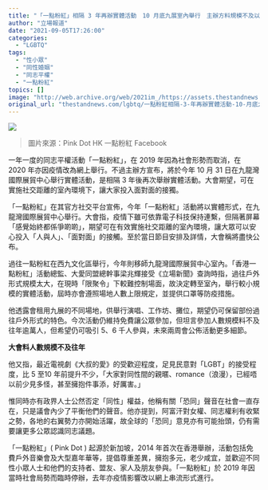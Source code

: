 ```yaml
---
title: "「一點粉紅」相隔 3 年再辦實體活動　10 月底九展室內舉行　主辦方料規模不及以往"
author: "立場報道"
date: "2021-09-05T17:26:00"
categories:
  - "LGBTQ"
tags:
  - "性小眾"
  - "同性婚姻"
  - "同志平權"
  - "一點粉紅"
topics: []
image: "http://web.archive.org/web/2021im_/https://assets.thestandnews.com/media/photos/20210905-12_c5tGppJ.png"
original_url: "thestandnews.com/lgbtq/一點粉紅相隔-3-年再辦實體活動-10-月底九展室內舉行-主辦方料規模不及以往"
---
```

![](http://web.archive.org/web/2021im_/https://assets.thestandnews.com/media/photos/20210905-12_c5tGppJ.png)
> 圖片來源：Pink Dot HK 一點粉紅 Facebook

一年一度的同志平權活動「一點粉紅」，在 2019 年因為社會形勢而取消，在 2020 年亦因疫情改為網上舉行。不過主辦方宣布，將於今年 10 月 31 日在九龍灣國際展貿中心舉行實體活動，是相隔 3 年後再次舉辦實體活動。大會期望，可在實施社交距離的室內環境下，讓大家投入面對面的接獨。

「一點粉紅」在其官方社交平台宣佈，今年「一點粉紅」活動將以實體形式，在九龍灣國際展貿中心舉行。大會指，疫情下雖可依靠電子科技保持連繫，但隔著屏幕「感覺始終都係爭啲啲」，期望可在有效實施社交距離的室內環境，讓大眾可以安心投入「人與人」、「面對面」的接觸。至於當日節目安排及詳情，大會稱將盡快公布。

過往一點粉紅在西九文化區舉行，今年則移師九龍灣國際展貿中心室內。「香港一點粉紅」活動總監、大愛同盟總幹事梁兆輝接受《立場新聞》查詢時指，過往戶外形式規模太大，在現時「限聚令」下較難控制場面，故決定轉至室內，舉行較小規模的實體活動，屆時亦會遵照場地人數上限規定，並提供口罩等防疫措施。

他透露會租用九展的不同場地，供舉行演唱、工作坊、攤位，期望仍可保留部份過往戶外形式的特色。今次活動仍維持免費讓公眾參加，但坦言參加人數規模料不及往年逾萬人，但希望仍可吸引 5、6 千人參與，未來兩周會公佈活動更多細節。

**大會料人數規模不及往年**

他又指，最近電視劇《大叔的愛》的受歡迎程度，足見民意對「LGBT」的接受程度，比 5 至10 年前提升不少，「大家對同性間的親暱、romance（浪漫），已經唔以前少見多怪，甚至擁抱件事添，好厲害。」

惟同時亦有政界人士公然否定「同性」權益，他稱有關「恐同」聲音在社會一直存在，只是議會內少了平衡他們的聲音。他亦提到，阿富汗對女權、同志權利有收緊之勢，各地的右翼勢力亦開始活躍，故全球的「恐同」意見亦有可能抬頭，仍有需要讓更多公眾認識同志議題。

「一點粉紅」( Pink Dot ) 起源於新加坡，2014 年首次在香港舉辦，活動包括免費戶外音樂會及大型嘉年華等，提倡尊重差異，擁抱多元，老少咸宜，並歡迎不同性小眾人士和他們的支持者、盟友、家人及朋友參與。「一點粉紅」於 2019 年因當時社會局勢而臨時停辦，去年亦疫情影響改以網上串流形式進行。